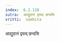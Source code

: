 ```yaml
---
index:  6.2.118
sutra:  आद्युदात्तं द्व्यच् छन्दसि
vritti:  samhita 
---
```


आद्युदात्तं द्व्यच् छन्दसि

